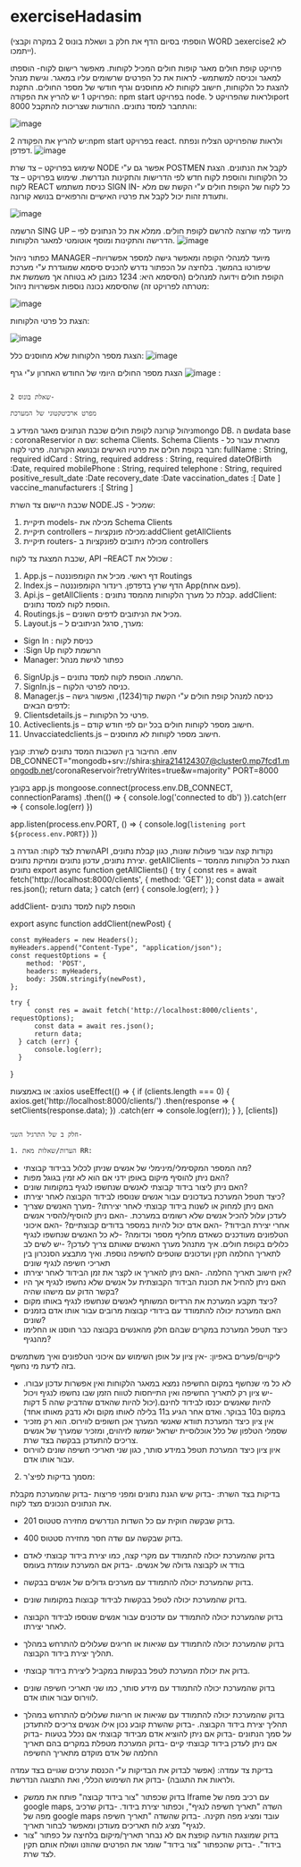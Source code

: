 # exerciseHadasim
(הוספתי בסיום הדף את חלק ב ושאלת בונוס 2 במקרה וקבצי WORD בexercise2 לא ייתמכו).


פרויקט קופת חולים 
מאגר קופות חולים המכיל לקוחות. מאפשר רישום לקוח- הוספתו למאגר וכניסה למשתמש- לראות את כל הפרטים שרשומים עליו במאגר. וגישת מנהל להצגת כל הלקוחות, חישוב לקוחות לא מחוסנים וגרף חודשי של מספר החולים.
התקנת הפרויקט
1 יש להריץ את הפקודה: npm start בפרויקט node.  ולראות שהפרויקט לport  8000 והתחבר למסד נתונים.
ההודעות שצריכות להתקבל:
 
 ![image](https://github.com/shira-aviram/exerciseHadasim/assets/118628219/540bdbbb-15ce-4ee0-875c-c92f5aab2c07)

2 יש להריץ את הפקודה:npm start  בפרויקט react. ולראות שהפרויקט הצליח ונפתח דפדפן.
 ![image](https://github.com/shira-aviram/exerciseHadasim/assets/118628219/dc6a65c9-6695-439c-99f7-aeb53144b2a0)

שימוש בפרויקט – צד שרת NODE
אפשר גם ע"י POSTMEN לקבל את הנתונים.
הצגת כל הלקוחות והוספת לקוח חדש לפי הדרישות והתקינות הנדרשת.
שימוש בפרויקט – צד לקוח REACT
כניסת משתמש SIGN IN- כל לקוח של הקופת חולים ע"י הקשת שם מלא ותעודת זהות יכול לקבל את פרטיו האישיים והרפואיים בנושא קורונה.
 
![image](https://github.com/shira-aviram/exerciseHadasim/assets/118628219/a9ad8b10-8158-4ccc-9c2d-0f51977258a0)

הרשמה SING UP – מיועד למי שרוצה להרשם לקופת חולים. ממלא את כל הנתונים לפי הדרישה והתקינות ומוסף אוטומטי למאגר הלקוחות.
 ![image](https://github.com/shira-aviram/exerciseHadasim/assets/118628219/f8e64acd-f08c-4133-8fa2-6e57bd9bc261)












כפתור ניהול MANAGER –מיועד למנהלי הקופה ומאפשר גישה למספר אפשרויות שיפורטו בהמשך.
בלחיצה על הכפתור נדרש להכניס סיסמא שמוגדרת ע"י מערכת הקופת חולים וידועה למנהלים (הסיסמא היא: 1234 כמובן לא בטוחה אך משמשת את מטרתה לפרויקט זה)
שהסיסמא נכונה נוספות אפשרויות ניהול:
 
![image](https://github.com/shira-aviram/exerciseHadasim/assets/118628219/331bfe23-bbf3-495c-a12b-923afb0e6ec2)

הצגת כל פרטי הלקוחות:
 
![image](https://github.com/shira-aviram/exerciseHadasim/assets/118628219/33bce4ae-a926-4932-b0e9-3be998828abc)




הצגת מספר הלקוחות שלא מחוסנים כלל:
 ![image](https://github.com/shira-aviram/exerciseHadasim/assets/118628219/bc183486-aa22-4a8b-a7b1-8b8972f50338)

הצגת מספר החולים היומי של החודש האחרון ע"י גרף
![image](https://github.com/shira-aviram/exerciseHadasim/assets/118628219/3c064163-ee66-461e-a8aa-38de291b68fe)
:
 
                                                                                                                                                                  שאלת בונוס 2-
                                                                                                                                                                  מפרט ארכיטקטוני של המערכת 
ניהול קורונה לקופת חולים
שכבת הנתונים 
מאגר המידע בmongo DB.
שם הdata base : coronaReservior
שם ה: schema  Clients.
Schema Clients  - מתארת עבור כל חבר בקופת חולים את פרטיו האישים ובנושא הקורונה.
פרטי לקוח:
 fullName : String, required
  idCard : String, required
  address : String, required
  dateOfBirth :Date, required
  mobilePhone : String, required
  telephone : String, required
  positive_result_date :Date
  recovery_date :Date
  vaccination_dates :[ Date ]
  vaccine_manufacturers :[ String ] 



שכבת היישום
צד השרת NODE.JS -
שמכיל:
1.	תיקיית models- מכילה את Schema Clients  
2.	תיקיית controllers – מכילה פונקציות:addClient getAllClients  
3.	תיקיית routers- מכילה ניתובים לפונקציות ב controllers

שכבת המצגת
צד לקוח, API –REACT
שכולל את :
1.	App.js – דף ראשי. מכיל את הקומפוננטה Routings 
2.	Index.js –  הדף שרץ בדפדפן. רינדור הקומפוננטה App(פעם אחת).
3.	Api.js – getAllClients  : קבלת כל מערך הלקוחות מהמסד נתונים. addClient: הוספת לקוח למסד נתונים.
4.	Routings.js – מכיל את הניתובים לדפים השונים.
5.	Layout.js – מערך, סרגל הניתובים ל: 
- Sign In : כניסת לקוח
- :Sign Up הרשמת לקוח
- Manager: כפתור לגישת מנהל
6.	SignUp.js – הרשמה. הוספת לקוח למסד נתונים.
7.	SignIn.js – כניסה לפרטי הלקוח.
8.	Manager.js – כניסה למנהל קופת חולים  ע"י הקשת קוד(1234), ואפשור גישה לדפים הבאים:
9.	Clientsdetails.js – פרטי כל הלקוחות.
10.	Activeclients.js – חישוב מספר לקוחות חולים בכל יום לפי חודש קודם.
11.	Unvacciatedclients.js – חישוב מספר לקוחות לא מחוסנים.


החיבור בין השכבות
המסד נתונים לשרת:
קובץ .env
DB_CONNECT="mongodb+srv://shira:shira214124307@cluster0.mp7fcd1.mongodb.net/coronaReservoir?retryWrites=true&w=majority"
PORT=8000

בקובץ app.js
mongoose.connect(process.env.DB_CONNECT, connectionParams)
    .then(() => {
        console.log('connected to db')
    }).catch(err => {
        console.log(err)
    })

app.listen(process.env.PORT, () => { console.log(`listening port ${process.env.PORT}`) })






השרת לצד לקוח:
הגדרה בAPI נקודות קצה עבור פעולות שונות, כגון קבלת נתונים, יצירת נתונים, עדכון נתונים ומחיקת נתונים.
getAllClients – הצגת כל הלקוחות מהמסד נתונים
export async function getAllClients() {
    try {
          const res = await fetch('http://localhost:8000/clients', { method: 'GET' });
          const data = await res.json();
          return data;
      } catch (err) {
          console.log(err);
      }
}

addClient- הוספת לקוח למסד נתונים

  export async function addClient(newPost) {

    const myHeaders = new Headers();
    myHeaders.append("Content-Type", "application/json");
    const requestOptions = {
        method: 'POST',
        headers: myHeaders,
        body: JSON.stringify(newPost),
    };

    try {
          const res = await fetch('http://localhost:8000/clients', requestOptions);
          const data = await res.json();
          return data;
      } catch (err) {
          console.log(err);
      }

}


או באמצעות :axios
  useEffect(() => {
    if (clients.length === 0)  {
      axios.get('http://localhost:8000/clients/')
        .then(response => {
          setClients(response.data);
        })
        .catch(err => console.log(err));
    }
  }, [clients])
  



                                                                                                                                                                  חלק ב של התרגיל השני-
                                                                                                                                                                  1. הערות/שאלות מאת RR: 
- מה המספר המקסימלי/מינימלי של אנשים שניתן לכלול בבידוד קבוצתי?
- האם ניתן להוסיף מיקום באופן ידני אם הוא לא זמין בגוגל מפות?
- האם ניתן ליצור בידוד קבוצתי לאנשים שנחשפו לנגיף במקומות שונים?
- כיצד תטפל המערכת בעדכונים עבור אנשים שנוספו לבידוד הקבוצה לאחר יצירתו?
- האם ניתן למחוק או לשנות בידוד קבוצתי לאחר יצירתו?
-מערך האנשים שצריך לעדכן עלול להכיל אנשים שלא רשומים במערכת.
-האם ניתן להוסיף/להסיר אנשים אחרי יצירת הבידוד?
-האם אדם יכול להיות במספר בדודים קבוצתיים?
-האם איכוני הטלפונים מעודכנים כשאדם מחליף מספר וכדומה?
-לא כל האנשים שנחשפו לנגיף כלולים בקופת חולים. איך מתנהל מערך האנשים שאותם צריך לעדכן?
-יש לשים לב לתאריך החלמה תקין ועדכונים שוטפים לחשיפה נוספת. ואיך מתבצע הסנכרון בין תאריכי חשיפה לנגיף שונים
- אין חישוב תאריך החלמה.
-האם ניתן להאריך או לקצר את זמן הבידוד לאחר יצירתו?
- האם ניתן להחיל את תכונת הבידוד הקבוצתית על אנשים שלא נחשפו לנגיף אך היו בקשר הדוק עם מישהו שהיה?
- כיצד תקבע המערכת את הרדיוס המשותף לאנשים שנחשפו לנגיף באותו מקום?
- האם המערכת יכולה להתמודד עם בידודי קבוצות מרובים עבור אותו אדם בזמנים שונים?
- כיצד תטפל המערכת במקרים שבהם חלק מהאנשים בקבוצה כבר חוסנו או החלימו מהנגיף?


ליקויים/פערים באפיון:
-אין ציון על אופן השימוש עם איכוני הטלפונים ואיך משתמשים בזה לדעת מי נחשף.
- לא כל מי שנחשף במקום החשיפה נמצא במאגר הלקוחות ואין אפשרות עדכון עבורו.
-יש ציון רק לתאריך החשיפה ואין התייחסות לטווח הזמן שבו נחשפו לנגיף ויכול להיות שאנשים יכנסו לבידוד לחינם.(יכול להיות שהאדם שהדביק שהה 5 דקות במקום ב10 בבוקר. ואדם אחר הגיע ב11 בלילה לאותו מקום ולא נדבק מאותו אחד)
- אין ציון כיצד המערכת תוודא שאנשי המערך אכן חשופים לווירוס. הוא רק מזכיר שסמלי הטלפון של כלל אוכלוסיית ישראל ישמשו לזיהוים, ומזכיר שמערך של אנשים צריכים להתעדכן בבקשה בצד שרת.
- איון ציון כיצד המערכת תטפל במידע סותר, כגון שני תאריכי חשיפה שונים לווירוס עבור אותו אדם.

2. מסמך בדיקות לפיצ'ר:

בדיקות בצד השרת: 
-בדוק שיש הגנת נתונים ומפני פריצות
-בדוק שהמערכת מקבלת את הנתונים הנכונים מצד לקוח.
- בדוק שבקשה חוקית עם כל השדות הנדרשים מחזירה סטטוס 201.
- בדוק שבקשה עם שדה חסר מחזירה סטטוס 400.
- בדוק שהמערכת יכולה להתמודד עם מקרי קצה, כמו יצירת בידוד קבוצתי לאדם בודד או לקבוצה גדולה של אנשים.
-בדוק אם המערכת עומדת בעומס
- בדוק שהמערכת יכולה להתמודד עם מערכים גדולים של אנשים בבקשה. 
- בדוק שהמערכת יכולה לטפל בבקשות לבידוד קבוצות במקומות שונים.

- בדוק שהמערכת יכולה להתמודד עם עדכונים עבור אנשים שנוספו לבידוד הקבוצה לאחר יצירתו.
- בדוק שהמערכת יכולה להתמודד עם שגיאות או חריגים שעלולים להתרחש במהלך תהליך יצירת בידוד הקבוצה.
- בדוק את יכולת המערכת לטפל בבקשות במקביל ליצירת בידוד קבוצתי. 
- בדוק שהמערכת יכולה  להתמודד עם מידע סותר, כמו שני תאריכי חשיפה שונים לווירוס עבור אותו אדם.
- בדוק שהמערכת יכולה להתמודד עם שגיאות או חריגות שעלולים להתרחש במהלך תהליך יצירת בידוד הקבוצה.
-בדוק שהשרת קובע נכון אילו אנשים צריכים להתעדכן על סמך הנתונים
-בדוק אם ניתן להוציא אדם מבידוד קבוצתי אם נכלל בטעות
-בדוק אם ניתן לעדכן בידוד קבוצתי קיים
-בדוק המערכת מטפלת במקרים בהם תאריך החלמה של אדם מוקדם מתאריך החשיפה


בדיקת צד עמדה:
(אפשר לבדוק את הבדיקות ע"י הכנסת ערכים שגויים בצד עמדה ולראות את התגובה)
-בדוק את השימוש הכללי, ואת התצוגה הנדרשת.
- בדוק שכפתור "צור בידוד קבוצה" פותח את ממשק Iframe עם רכיב מפה של google maps, השדה "תאריך חשיפה לנגיף", וכפתור יצירת בידוד.
-בדוק שרכיב מפה של google maps  עובד ומציג מפה תקינה.
-בדוק שהשדה "תאריך חשיפה לנגיף" מציג לוח תאריכים מעודכן ומאפשר לבחור תאריך.
- בדוק שמוצגת הודעה קופצת אם לא נבחר תאריך/מיקום בלחיצה על כפתור "צור בידוד".
-בדוק שהכפתור "צור בידוד" שומר את הפרטים שהוזנו ושולח אותם תקין לצד שרת.


